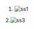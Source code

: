1. ![ss1](https://user-images.githubusercontent.com/98951784/153712530-b78cd489-3b7e-4e67-a0cd-3a257136796c.png)


2.![ss3](https://user-images.githubusercontent.com/98951784/153712558-e542c398-ea5e-40a9-b1d0-8c2b6aa5f32c.png)
